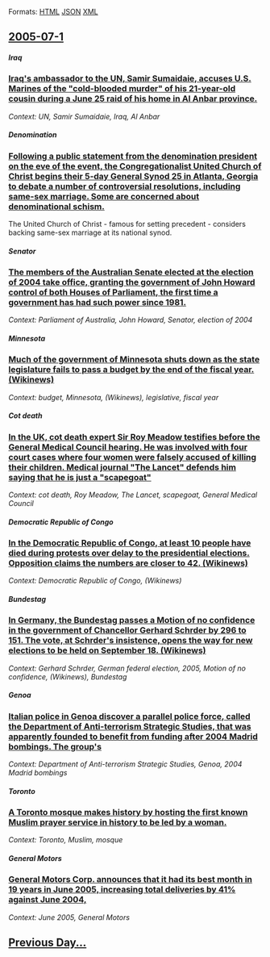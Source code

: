 
Formats: [HTML](2005/07/1/index.html)  [JSON](2005/07/1/index.json)  [XML](2005/07/1/index.xml)  

## [2005-07-1](/news/2005/07/1/index.md)

##### Iraq
### [ Iraq's ambassador to the UN, Samir Sumaidaie, accuses U.S. Marines of the "cold-blooded murder" of his 21-year-old cousin during a June 25 raid of his home in Al Anbar province. ](/news/2005/07/1/iraq-s-ambassador-to-the-un-samir-sumaidaie-accuses-u-s-marines-of-the-cold-blooded-murder-of-his-21-year-old-cousin-during-a-june-25.md)
_Context: UN, Samir Sumaidaie, Iraq, Al Anbar_

##### Denomination
### [ Following a public statement from the denomination president on the eve of the event, the Congregationalist United Church of Christ begins their 5-day General Synod 25 in Atlanta, Georgia to debate a number of controversial resolutions, including same-sex marriage. Some are concerned about denominational schism. ](/news/2005/07/1/following-a-public-statement-from-the-denomination-president-on-the-eve-of-the-event-the-congregationalist-united-church-of-christ-begins.md)
The United Church of Christ - famous for setting precedent - considers backing same-sex marriage at its national synod.

##### Senator
### [ The members of the Australian Senate elected at the election of 2004 take office, granting the government of John Howard control of both Houses of Parliament, the first time a government has had such power since 1981. ](/news/2005/07/1/the-members-of-the-australian-senate-elected-at-the-election-of-2004-take-office-granting-the-government-of-john-howard-control-of-both-ho.md)
_Context: Parliament of Australia, John Howard, Senator, election of 2004_

##### Minnesota
### [ Much of the government of Minnesota shuts down as the state legislature fails to pass a budget by the end of the fiscal year. (Wikinews) ](/news/2005/07/1/much-of-the-government-of-minnesota-shuts-down-as-the-state-legislature-fails-to-pass-a-budget-by-the-end-of-the-fiscal-year-wikinews.md)
_Context: budget, Minnesota, (Wikinews), legislative, fiscal year_

##### Cot death
### [ In the UK, cot death expert Sir Roy Meadow testifies before the General Medical Council hearing. He was involved with four court cases where four women were falsely accused of killing their children. Medical journal "The Lancet" defends him saying that he is just a "scapegoat" ](/news/2005/07/1/in-the-uk-cot-death-expert-sir-roy-meadow-testifies-before-the-general-medical-council-hearing-he-was-involved-with-four-court-cases-wher.md)
_Context: cot death, Roy Meadow, The Lancet, scapegoat, General Medical Council_

##### Democratic Republic of Congo
### [ In the Democratic Republic of Congo, at least 10 people have died during protests over delay to the presidential elections. Opposition claims the numbers are closer to 42. (Wikinews) ](/news/2005/07/1/in-the-democratic-republic-of-congo-at-least-10-people-have-died-during-protests-over-delay-to-the-presidential-elections-opposition-clai.md)
_Context: Democratic Republic of Congo, (Wikinews)_

##### Bundestag
### [ In Germany, the Bundestag passes a Motion of no confidence in the government of Chancellor Gerhard Schrder by 296 to 151. The vote, at Schrder's insistence, opens the way for new elections to be held on September 18. (Wikinews) ](/news/2005/07/1/in-germany-the-bundestag-passes-a-motion-of-no-confidence-in-the-government-of-chancellor-gerhard-schroder-by-296-to-151-the-vote-at-sch.md)
_Context: Gerhard Schrder, German federal election, 2005, Motion of no confidence, (Wikinews), Bundestag_

##### Genoa
### [ Italian police in Genoa discover a parallel police force, called the Department of Anti-terrorism Strategic Studies, that was apparently founded to benefit from funding after 2004 Madrid bombings. The group's ](/news/2005/07/1/italian-police-in-genoa-discover-a-parallel-police-force-called-the-department-of-anti-terrorism-strategic-studies-that-was-apparently-fo.md)
_Context: Department of Anti-terrorism Strategic Studies, Genoa, 2004 Madrid bombings_

##### Toronto
### [ A Toronto mosque makes history by hosting the first known Muslim prayer service in history to be led by a woman. ](/news/2005/07/1/a-toronto-mosque-makes-history-by-hosting-the-first-known-muslim-prayer-service-in-history-to-be-led-by-a-woman.md)
_Context: Toronto, Muslim, mosque_

##### General Motors
### [ General Motors Corp. announces that it had its best month in 19 years in June 2005, increasing total deliveries by 41% against June 2004, ](/news/2005/07/1/general-motors-corp-announces-that-it-had-its-best-month-in-19-years-in-june-2005-increasing-total-deliveries-by-41-against-june-2004.md)
_Context: June 2005, General Motors_

## [Previous Day...](/news/2005/06/30/index.md)

